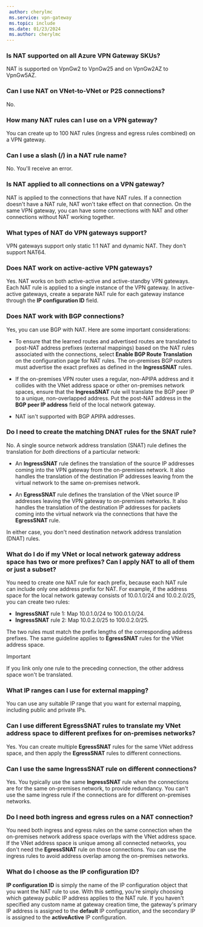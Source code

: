 ```yaml
---
 author: cherylmc
 ms.service: vpn-gateway
 ms.topic: include
 ms.date: 01/23/2024
 ms.author: cherylmc
---
```

### Is NAT supported on all Azure VPN Gateway SKUs?

NAT is supported on VpnGw2 to VpnGw25 and on VpnGw2AZ to VpnGw5AZ.

### Can I use NAT on VNet-to-VNet or P2S connections?

No.

### How many NAT rules can I use on a VPN gateway?

You can create up to 100 NAT rules (ingress and egress rules combined) on a VPN gateway.

### Can I use a slash (/) in a NAT rule name?

No. You'll receive an error.

### Is NAT applied to all connections on a VPN gateway?

NAT is applied to the connections that have NAT rules. If a connection doesn't have a NAT rule, NAT won't take effect on that connection. On the same VPN gateway, you can have some connections with NAT and other connections without NAT working together.

### What types of NAT do VPN gateways support?

VPN gateways support only static 1:1 NAT and dynamic NAT. They don't support NAT64.

### Does NAT work on active-active VPN gateways?

Yes. NAT works on both active-active and active-standby VPN gateways.
Each NAT rule is applied to a single instance of the VPN gateway. In active-active gateways, create a separate NAT rule for each gateway instance through the **IP configuration ID** field.

### Does NAT work with BGP connections?

Yes, you can use BGP with NAT. Here are some important considerations:

* To ensure that the learned routes and advertised routes are translated to post-NAT address prefixes (external mappings) based on the NAT rules associated with the connections, select **Enable BGP Route Translation** on the configuration page for NAT rules. The on-premises BGP routers must advertise the exact prefixes as defined in the **IngressSNAT** rules.

* If the on-premises VPN router uses a regular, non-APIPA address and it collides with the VNet address space or other on-premises network spaces, ensure that the **IngressSNAT** rule will translate the BGP peer IP to a unique, non-overlapped address. Put the post-NAT address in the **BGP peer IP address** field of the local network gateway.
* NAT isn't supported with BGP APIPA addresses.

### Do I need to create the matching DNAT rules for the SNAT rule?

No. A single source network address translation (SNAT) rule defines the translation for *both* directions of a particular network:

* An **IngressSNAT** rule defines the translation of the source IP addresses coming into the  VPN gateway from the on-premises network. It also handles the translation of the destination IP addresses leaving from the virtual network to the same on-premises network.

* An **EgressSNAT** rule defines the translation of the VNet source IP addresses leaving the VPN gateway to on-premises networks. It also handles the translation of the destination IP addresses for packets coming into the virtual network via the connections that have the **EgressSNAT** rule.

In either case, you don't need destination network address translation (DNAT) rules.

### What do I do if my VNet or local network gateway address space has two or more prefixes? Can I apply NAT to all of them or just a subset?

You need to create one NAT rule for each prefix, because each NAT rule can include only one address prefix for NAT. For example, if the address space for the local network gateway consists of 10.0.1.0/24 and 10.0.2.0/25, you can create two rules:

* **IngressSNAT** rule 1: Map 10.0.1.0/24 to 100.0.1.0/24.
* **IngressSNAT** rule 2: Map 10.0.2.0/25 to 100.0.2.0/25.

The two rules must match the prefix lengths of the corresponding address prefixes. The same guideline applies to **EgressSNAT** rules for the VNet address space.

> [!IMPORTANT]
> If you link only one rule to the preceding connection, the other address space won't be translated.

### What IP ranges can I use for external mapping?

You can use any suitable IP range that you want for external mapping, including public and private IPs.

### Can I use different EgressSNAT rules to translate my VNet address space to different prefixes for on-premises networks?

Yes. You can create multiple **EgressSNAT** rules for the same VNet address space, and then apply the **EgressSNAT** rules to different connections.

### Can I use the same IngressSNAT rule on different connections?

Yes. You typically use the same **IngressSNAT** rule when the connections are for the same on-premises network, to provide redundancy. You can't use the same ingress rule if the connections are for different on-premises networks.

### Do I need both ingress and egress rules on a NAT connection?

You need both ingress and egress rules on the same connection when the on-premises network address space overlaps with the VNet address space. If the VNet address space is unique among all connected networks, you don't need the **EgressSNAT** rule on those connections. You can use the ingress rules to avoid address overlap among the on-premises networks.

### What do I choose as the IP configuration ID?

**IP configuration ID** is simply the name of the IP configuration object that you want the NAT rule to use. With this setting, you're simply choosing which gateway public IP address applies to the NAT rule. If you haven't specified any custom name at gateway creation time, the gateway's primary IP address is assigned to the **default** IP configuration, and the secondary IP is assigned to the **activeActive** IP configuration.
